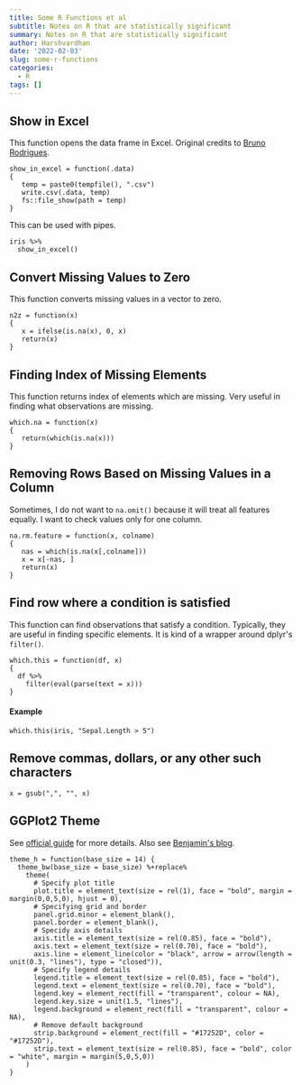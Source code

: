 ```yaml
---
title: Some R Functions et al
subtitle: Notes on R that are statistically significant 
summary: Notes on R that are statistically significant 
author: Harshvardhan
date: '2022-02-03'
slug: some-r-functions
categories:
  - R
tags: []
---
```


## Show in Excel

This function opens the data frame in Excel. Original credits to [Bruno Rodrigues](https://twitter.com/brodriguesco/status/1447468259725434886?s=20&t=CfH_SqI_DExZBaLKuSvZxA).

```
show_in_excel = function(.data)
{
   temp = paste0(tempfile(), ".csv")
   write.csv(.data, temp)
   fs::file_show(path = temp)
}
```

This can be used with pipes.

```
iris %>% 
  show_in_excel()
```

## Convert Missing Values to Zero

This function converts missing values in a vector to zero.

```
n2z = function(x)
{
   x = ifelse(is.na(x), 0, x)
   return(x)
}
```

## Finding Index of Missing Elements

This function returns index of elements which are missing. Very useful in finding what observations are missing.

```
which.na = function(x)
{
   return(which(is.na(x)))
}
```

## Removing Rows Based on Missing Values in a Column

Sometimes, I do not want to `na.omit()` because it will treat all features equally. I want to check values only for one column.

```
na.rm.feature = function(x, colname)
{
   nas = which(is.na(x[,colname]))
   x = x[-nas, ]
   return(x)
}
```

## Find row where a condition is satisfied

This function can find observations that satisfy a condition. Typically, they are useful in finding specific elements. It is kind of a wrapper around dplyr's `filter()`.

```{r}
which.this = function(df, x)
{
  df %>% 
    filter(eval(parse(text = x)))
}
```

#### Example

```{r}
which.this(iris, "Sepal.Length > 5")
```

## Remove commas, dollars, or any other such characters

```{r}
x = gsub(",", "", x)
```

## GGPlot2 Theme

See [official guide](https://ggplot2.tidyverse.org/reference/theme.html) for more details. Also see [Benjamin's blog](https://benjaminlouis-stat.fr/en/blog/2020-05-21-astuces-ggplot-rmarkdown/).

```{r}
theme_h = function(base_size = 14) {
  theme_bw(base_size = base_size) %+replace%
    theme(
      # Specify plot title
      plot.title = element_text(size = rel(1), face = "bold", margin = margin(0,0,5,0), hjust = 0),
      # Specifying grid and border
      panel.grid.minor = element_blank(),
      panel.border = element_blank(),
      # Specidy axis details
      axis.title = element_text(size = rel(0.85), face = "bold"),
      axis.text = element_text(size = rel(0.70), face = "bold"),
      axis.line = element_line(color = "black", arrow = arrow(length = unit(0.3, "lines"), type = "closed")),
      # Specify legend details
      legend.title = element_text(size = rel(0.85), face = "bold"),
      legend.text = element_text(size = rel(0.70), face = "bold"),
      legend.key = element_rect(fill = "transparent", colour = NA),
      legend.key.size = unit(1.5, "lines"),
      legend.background = element_rect(fill = "transparent", colour = NA),
      # Remove default background
      strip.background = element_rect(fill = "#17252D", color = "#17252D"),
      strip.text = element_text(size = rel(0.85), face = "bold", color = "white", margin = margin(5,0,5,0))
    )
}
```

